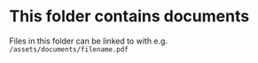# This folder contains documents
Files in this folder can be linked to with e.g. `/assets/documents/filename.pdf`
